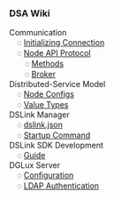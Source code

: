 ### DSA Wiki

Communication<br/>
&emsp;◌ [Initializing Connection](Protocol-Communication)<br/>
&emsp;◌ [Node API Protocol](Node-API)<br/>
&emsp;&emsp;◌ [Methods](Methods)<br/>
&emsp;&emsp;◌ [Broker](Broker)<br/>
Distributed-Service Model<br/>
&emsp;◌ [Node Configs](Configs)<br/>
&emsp;◌ [Value Types](Value-Types)<br/>
DSLink Manager<br/>
&emsp;◌ [dslink.json](dslink.json)<br/>
&emsp;◌ [Startup Command](Startup-Command)<br/>
DSLink SDK Development<br/>
&emsp;◌ [Guide](SDK-implementation)<br/>
DGLux Server<br/>
&emsp;◌ [Configuration](DGLux-Server-Options)<br/>
&emsp;◌ [LDAP Authentication](DGLux-Server---LDAP-Authentication)